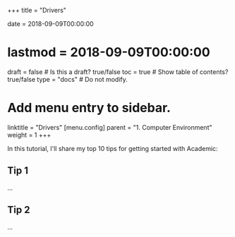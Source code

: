 +++
title = "Drivers"

date = 2018-09-09T00:00:00
# lastmod = 2018-09-09T00:00:00

draft = false  # Is this a draft? true/false
toc = true  # Show table of contents? true/false
type = "docs"  # Do not modify.

# Add menu entry to sidebar.
linktitle = "Drivers"
[menu.config]
  parent = "1. Computer Environment"
  weight = 1
+++

In this tutorial, I'll share my top 10 tips for getting started with Academic:

## Tip 1

...

## Tip 2

...

